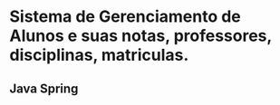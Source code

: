 # Sistema de Gerenciamento de Alunos e suas notas, professores, disciplinas, matriculas.

## Java Spring 
